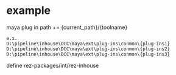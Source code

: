 # example

maya plug in path += {current_path}/{toolname}

```
e.x.
D:\pipeline\inhouse\DCC\maya\ext\plug-ins\conmon\{plug-ins1}
D:\pipeline\inhouse\DCC\maya\ext\plug-ins\conmon\{plug-ins2}
D:\pipeline\inhouse\DCC\maya\ext\plug-ins\conmon\{plug-ins3}
```

define rez-packages/int/rez-inhouse